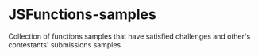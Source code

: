 # JSFunctions-samples
Collection of functions samples that have satisfied challenges and other's contestants' submissions samples
